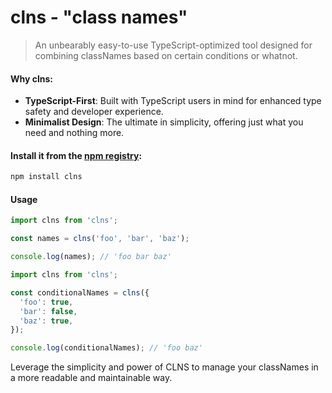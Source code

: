 # clns - "class names"

> An unbearably easy-to-use TypeScript-optimized tool designed for combining classNames based on certain conditions or whatnot.

#### Why clns:
- **TypeScript-First**: Built with TypeScript users in mind for enhanced type safety and developer experience.
- **Minimalist Design**: The ultimate in simplicity, offering just what you need and nothing more.

#### Install it from the [npm registry](https://www.npmjs.com/):
```bash
npm install clns
```

#### Usage

```js
import clns from 'clns';

const names = clns('foo', 'bar', 'baz');

console.log(names); // 'foo bar baz'
```

```js
import clns from 'clns';

const conditionalNames = clns({
  'foo': true,
  'bar': false,
  'baz': true,
});

console.log(conditionalNames); // 'foo baz'
```

Leverage the simplicity and power of CLNS to manage your classNames in a more readable and maintainable way.
